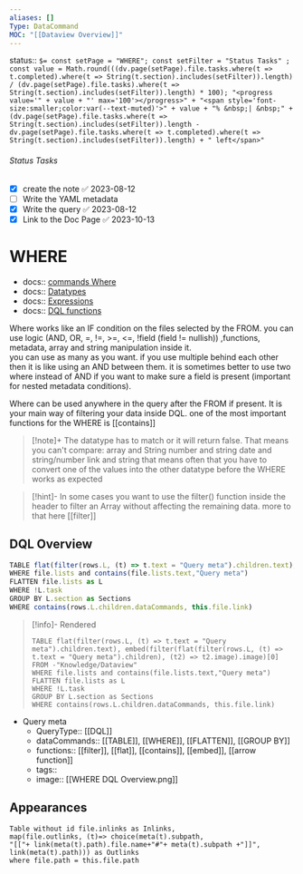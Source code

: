 ```yaml
---
aliases: []
Type: DataCommand
MOC: "[[Dataview Overview]]"
---
```

status::  `$= const setPage = "WHERE"; const setFilter = "Status Tasks" ; const value = Math.round(((dv.page(setPage).file.tasks.where(t => t.completed).where(t => String(t.section).includes(setFilter)).length) / (dv.page(setPage).file.tasks).where(t => String(t.section).includes(setFilter)).length) * 100); "<progress value='" + value + "' max='100'></progress>" + "<span style='font-size:smaller;color:var(--text-muted)'>" + value + "% &nbsp;| &nbsp;" + (dv.page(setPage).file.tasks.where(t => String(t.section).includes(setFilter)).length - dv.page(setPage).file.tasks.where(t => t.completed).where(t => String(t.section).includes(setFilter)).length) + " left</span>" `

###### Status Tasks
- [x] create the note ✅ 2023-08-12
- [ ] Write the YAML metadata
- [x] Write the query ✅ 2023-08-12
- [x] Link to the Doc Page ✅ 2023-10-13

# WHERE

- docs:: [commands Where](https://blacksmithgu.github.io/obsidian-dataview/queries/data-commands/#where)
- docs:: [Datatypes](https://blacksmithgu.github.io/obsidian-dataview/annotation/types-of-metadata/)
- docs:: [Expressions](https://blacksmithgu.github.io/obsidian-dataview/reference/expressions/)
- docs:: [DQL functions](https://blacksmithgu.github.io/obsidian-dataview/reference/functions/)

Where works like an IF condition on the files selected by the FROM. 
you can use logic (AND, OR, =, !=, >=, <=, !field (field != nullish)) ,functions, metadata, array and string manipulation inside it.  
you can use as many as you want. if you use multiple behind each other then it is like using an AND between them. 
it is sometimes better to use two where instead of AND if you want to make sure a field is present (important for nested metadata conditions).

Where can be used anywhere in the query after the FROM if present.
It is your main way of filtering your data inside DQL.
one of the most important functions for the WHERE is [[contains]]

>[!note]+ 
>The datatype has to match or it will return false. That means you can't compare:
>array and String
>number and string 
>date and string/number
>link and string
>that means often that you have to convert one of the values into the other datatype before the WHERE works as expected

>[!hint]- 
>In some cases you want to use the filter() function inside the header to filter an Array without affecting the remaining data. more to that here [[filter]]

## DQL Overview

```js 
TABLE flat(filter(rows.L, (t) => t.text = "Query meta").children.text), embed(filter(flat(filter(rows.L, (t) => t.text = "Query meta").children), (t2) => t2.image).image)[0]
WHERE file.lists and contains(file.lists.text,"Query meta")
FLATTEN file.lists as L
WHERE !L.task
GROUP BY L.section as Sections
WHERE contains(rows.L.children.dataCommands, this.file.link)
```

>[!info]- Rendered
>```dataview
>TABLE flat(filter(rows.L, (t) => t.text = "Query meta").children.text), embed(filter(flat(filter(rows.L, (t) => t.text = "Query meta").children), (t2) => t2.image).image)[0]
>FROM -"Knowledge/Dataview"
>WHERE file.lists and contains(file.lists.text,"Query meta")
>FLATTEN file.lists as L
>WHERE !L.task
>GROUP BY L.section as Sections
>WHERE contains(rows.L.children.dataCommands, this.file.link)
>```

- Query meta
    - QueryType:: [[DQL]]
    - dataCommands:: [[TABLE]], [[WHERE]], [[FLATTEN]], [[GROUP BY]]
    - functions:: [[filter]], [[flat]], [[contains]], [[embed]], [[arrow function]]
    - tags:: 
    - image:: [[WHERE DQL Overview.png]]



## Appearances

```dataview
Table without id file.inlinks as Inlinks, 
map(file.outlinks, (t)=> choice(meta(t).subpath, 
"[["+ link(meta(t).path).file.name+"#"+ meta(t).subpath +"]]", 
link(meta(t).path))) as Outlinks
where file.path = this.file.path
```








